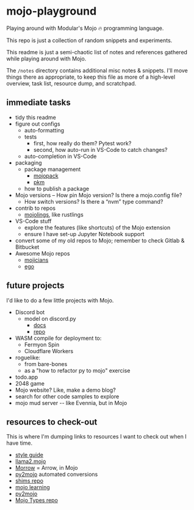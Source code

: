 # mojo-playground

Playing around with Modular's Mojo 🔥 programming language.

This repo is just a collection of random snippets and experiments.

This readme is just a semi-chaotic list of notes and references
gathered while playing around with Mojo.

The `/notes` directory contains additional misc notes & snippets. I'll move
things there as appropriate, to keep this file as more of a high-level overview,
task list, resource dump, and scratchpad.

## immediate tasks

- tidy this readme
- figure out configs
  - auto-formatting
  - tests
    - first, how really do them? Pytest work?
    - second, how auto-run in VS-Code to catch changes?
  - auto-completion in VS-Code
- packaging
  - package management
    - [mojopack](https://github.com/kernhanda/mojopack)
    - [pkm](https://github.com/Hammad-hab/pkm)
  - how to publish a package
- Mojo versions
  – How pin Mojo version? Is there a mojo.config file?
  - How switch versions? Is there a “nvm” type command?
- contrib to repos
  - [mojolings](https://github.com/dbusteed/mojolings), like rustlings
- VS-Code stuff
  - explore the features (like shortcuts) of the Mojo extension
  - ensure I have set-up Jupyter Notebook support
- convert some of my old repos to Mojo; remember to check Gitlab & Bitbucket
- Awesome Mojo repos
  - [mojicians](https://github.com/mojicians/awesome-mojo)
  - [ego](https://github.com/ego/awesome-mojo)

## future projects

I'd like to do a few little projects with Mojo.

- Discord bot
  - model on discord.py
    - [docs](https://discordpy.readthedocs.io/en/stable/)
    - [repo](https://github.com/Rapptz/discord.py)
- WASM compile for deployment to:
  - Fermyon Spin
  - Cloudflare Workers
- roguelike:
  - from bare-bones
  - as a "how to refactor py to mojo" exercise
- todo.app
- 2048 game
- Mojo website? Like, make a demo blog?
- search for other code samples to explore
- mojo mud server -- like Evennia, but in Mojo

## resources to check-out

This is where I'm dumping links to resources I want to check out when I have time.

- [style guide](https://github.com/modularml/mojo/blob/nightly/stdlib/docs/style-guide.md)
- [llama2.mojo](https://github.com/tairov/llama2.mojo)
- [Morrow](https://github.com/mojoto/morrow.mojo) = Arrow, in Mojo
- [py2mojo](https://github.com/msaelices/py2mojo) automated conversions
- [shims repo](https://github.com/lsh/shims)
- [mojo learning](https://github.com/rd4com/mojo-learning)
- [py2mojo](https://github.com/msaelices/py2mojo)
- [Mojo Types repo](https://github.com/Moosems/Mojo-Types)
